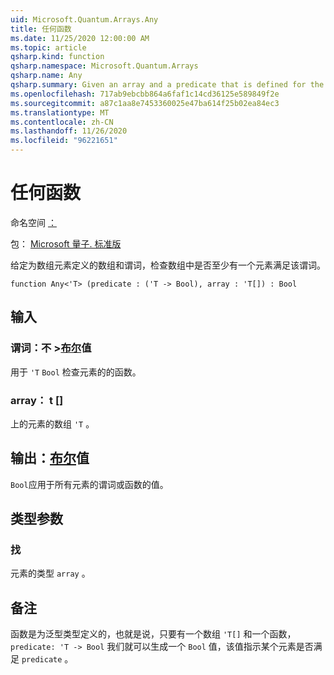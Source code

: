 ```yaml
---
uid: Microsoft.Quantum.Arrays.Any
title: 任何函数
ms.date: 11/25/2020 12:00:00 AM
ms.topic: article
qsharp.kind: function
qsharp.namespace: Microsoft.Quantum.Arrays
qsharp.name: Any
qsharp.summary: Given an array and a predicate that is defined for the elements of the array, checks if at least one element of the array satisfies the predicate.
ms.openlocfilehash: 717ab9ebcbb864a6faf1c14cd36125e589849f2e
ms.sourcegitcommit: a87c1aa8e7453360025e47ba614f25b02ea84ec3
ms.translationtype: MT
ms.contentlocale: zh-CN
ms.lasthandoff: 11/26/2020
ms.locfileid: "96221651"
---
```

# <a name="any-function"></a>任何函数

命名空间 [：](xref:Microsoft.Quantum.Arrays)

包： [Microsoft 量子. 标准版](https://nuget.org/packages/Microsoft.Quantum.Standard)


给定为数组元素定义的数组和谓词，检查数组中是否至少有一个元素满足该谓词。

```qsharp
function Any<'T> (predicate : ('T -> Bool), array : 'T[]) : Bool
```


## <a name="input"></a>输入

### <a name="predicate--t---bool"></a>谓词：不 >[布尔](xref:microsoft.quantum.lang-ref.bool)值

用于 `'T` `Bool` 检查元素的的函数。


### <a name="array--t"></a>array： t []

上的元素的数组 `'T` 。



## <a name="output--bool"></a>输出：[布尔](xref:microsoft.quantum.lang-ref.bool)值

`Bool`应用于所有元素的谓词或函数的值。

## <a name="type-parameters"></a>类型参数

### <a name="t"></a>找

元素的类型 `array` 。

## <a name="remarks"></a>备注

函数是为泛型类型定义的，也就是说，只要有一个数组 `'T[]` 和一个函数， `predicate: 'T -> Bool` 我们就可以生成一个 `Bool` 值，该值指示某个元素是否满足 `predicate` 。